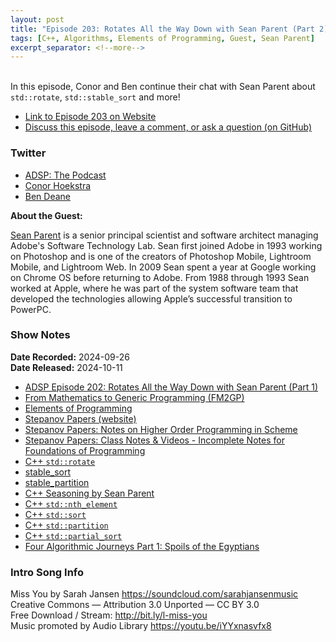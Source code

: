 ```yaml
---
layout: post
title: "Episode 203: Rotates All the Way Down with Sean Parent (Part 2)"
tags: [C++, Algorithms, Elements of Programming, Guest, Sean Parent]
excerpt_separator: <!--more-->
---
```


<br>In this episode, Conor and Ben continue their chat with Sean Parent about `std::rotate`, `std::stable_sort` and more!

<!--more-->

* [Link to Episode 203 on Website](https://adspthepodcast.com/2024/10/11/Episode-203.html)
* [Discuss this episode, leave a comment, or ask a question (on GitHub)](https://github.com/codereport/adsp2/discussions/102)

### Twitter
 
* [ADSP: The Podcast](https://twitter.com/adspthepodcast)
* [Conor Hoekstra](https://twitter.com/code_report)
* [Ben Deane](https://x.com/ben_deane)

**About the Guest:**

[Sean Parent](https://twitter.com/seanparent) is a senior principal scientist and software architect managing Adobe's Software Technology Lab. Sean first joined Adobe in 1993 working on Photoshop and is one of the creators of Photoshop Mobile, Lightroom Mobile, and Lightroom Web. In 2009 Sean spent a year at Google working on Chrome OS before returning to Adobe. From 1988 through 1993 Sean worked at Apple, where he was part of the system software team that developed the technologies allowing Apple’s successful transition to PowerPC.

### Show Notes

**Date Recorded:** 2024-09-26 <br>
**Date Released:** 2024-10-11

* [ADSP Episode 202: Rotates All the Way Down with Sean Parent (Part 1)](https://adspthepodcast.com/)
* [From Mathematics to Generic Programming (FM2GP)](https://www.fm2gp.com/)
* [Elements of Programming](http://elementsofprogramming.com/)
* [Stepanov Papers (website)](https://stepanovpapers.com/)
* [Stepanov Papers: Notes on Higher Order Programming in Scheme](http://stepanovpapers.com/schemenotes/notes.pdf)
* [Stepanov Papers: Class Notes & Videos - Incomplete Notes for Foundations of Programming](https://stepanovpapers.com/find.pdf)
* [C++ `std::rotate`](https://en.cppreference.com/w/cpp/algorithm/rotate)
* [stable_sort](https://en.cppreference.com/w/cpp/algorithm/stable_sort)
* [stable_partition](https://en.cppreference.com/w/cpp/algorithm/stable_partition)
* [C++ Seasoning by Sean Parent](https://www.youtube.com/watch?v=qH6sSOr-yk8)
* [C++ `std::nth_element`](https://en.cppreference.com/w/cpp/algorithm/nth_element)
* [C++ `std::sort`](https://en.cppreference.com/w/cpp/algorithm/sort)
* [C++ `std::partition`](https://en.cppreference.com/w/cpp/algorithm/partition)
* [C++ `std::partial_sort`](https://en.cppreference.com/w/cpp/algorithm/partial_sort)
* [Four Algorithmic Journeys Part 1: Spoils of the Egyptians](https://www.youtube.com/playlist?list=PLHxtyCq_WDLV5N5zUCBCDC2WqF1VBDGg1)

### Intro Song Info
 
Miss You by Sarah Jansen https://soundcloud.com/sarahjansenmusic<br>
Creative Commons — Attribution 3.0 Unported — CC BY 3.0<br>
Free Download / Stream: http://bit.ly/l-miss-you<br>
Music promoted by Audio Library https://youtu.be/iYYxnasvfx8<br>
